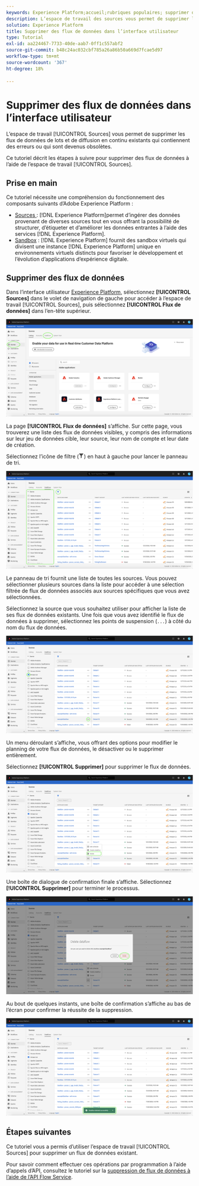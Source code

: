 ```yaml
---
keywords: Experience Platform;accueil;rubriques populaires; supprimer des flux de données
description: L’espace de travail des sources vous permet de supprimer les flux de données par lots et de diffusion en continu existants qui contiennent des erreurs ou qui sont devenus obsolètes.
solution: Experience Platform
title: Supprimer des flux de données dans l’interface utilisateur
type: Tutorial
exl-id: aa224467-7733-40de-aab7-0ff1c557abf2
source-git-commit: b48c24ac032cbf785a26a86b50a669d7fcae5d97
workflow-type: tm+mt
source-wordcount: '367'
ht-degree: 18%

---
```


# Supprimer des flux de données dans l’interface utilisateur

L’espace de travail [!UICONTROL Sources] vous permet de supprimer les flux de données de lots et de diffusion en continu existants qui contiennent des erreurs ou qui sont devenus obsolètes.

Ce tutoriel décrit les étapes à suivre pour supprimer des flux de données à l’aide de l’espace de travail [!UICONTROL Sources].

## Prise en main

Ce tutoriel nécessite une compréhension du fonctionnement des composants suivants d’Adobe Experience Platform :

- [Sources ](../../home.md): [!DNL Experience Platform]permet d’ingérer des données provenant de diverses sources tout en vous offrant la possibilité de structurer, d’étiqueter et d’améliorer les données entrantes à l’aide des services [!DNL Experience Platform].
- [Sandbox](../../../sandboxes/home.md) : [!DNL Experience Platform] fournit des sandbox virtuels qui divisent une instance [!DNL Experience Platform] unique en environnements virtuels distincts pour favoriser le développement et l’évolution d’applications d’expérience digitale.

## Supprimer des flux de données

Dans l’interface utilisateur [Experience Platform](https://platform.adobe.com), sélectionnez **[!UICONTROL Sources]** dans le volet de navigation de gauche pour accéder à l’espace de travail [!UICONTROL Sources], puis sélectionnez **[!UICONTROL Flux de données]** dans l’en-tête supérieur.

![catalogue](../../images/tutorials/delete/catalog.png)

La page **[!UICONTROL Flux de données]** s’affiche. Sur cette page, vous trouverez une liste des flux de données visibles, y compris des informations sur leur jeu de données cible, leur source, leur nom de compte et leur date de création.

Sélectionnez l’icône de filtre (![filter-icon](/help/images/icons/filter.png)) en haut à gauche pour lancer le panneau de tri.

![ flux de données ](../../images/tutorials/delete/dataflows.png)

Le panneau de tri fournit une liste de toutes les sources. Vous pouvez sélectionner plusieurs sources dans la liste pour accéder à une sélection filtrée de flux de données associés aux sources spécifiques que vous avez sélectionnées.

Sélectionnez la source que vous souhaitez utiliser pour afficher la liste de ses flux de données existants. Une fois que vous avez identifié le flux de données à supprimer, sélectionnez les points de suspension (`...`) à côté du nom du flux de données.

![dataflows-filter](../../images/tutorials/delete/dataflows-filter.png)

Un menu déroulant s’affiche, vous offrant des options pour modifier le planning de votre flux de données, le désactiver ou le supprimer entièrement.

Sélectionnez **[!UICONTROL Supprimer]** pour supprimer le flux de données.

![delete](../../images/tutorials/delete/delete.png)

Une boîte de dialogue de confirmation finale s’affiche. Sélectionnez **[!UICONTROL Supprimer]** pour terminer le processus.

![confirmer](../../images/tutorials/delete/confirm.png)

Au bout de quelques instants, une boîte de confirmation s’affiche au bas de l’écran pour confirmer la réussite de la suppression.

![confirmé](../../images/tutorials/delete/confirmed.png)

## Étapes suivantes

Ce tutoriel vous a permis d’utiliser l’espace de travail [!UICONTROL Sources] pour supprimer un flux de données existant.

Pour savoir comment effectuer ces opérations par programmation à l’aide d’appels d’API, consultez le tutoriel sur la [suppression de flux de données à l’aide de l’API Flow Service](../../tutorials/api/delete-dataflows.md).
